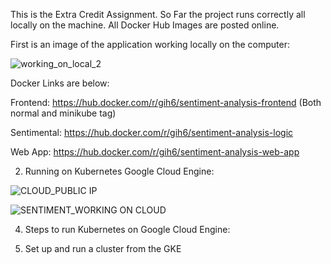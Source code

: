 
This is the Extra Credit Assignment. So Far the project runs correctly all locally on the machine. All Docker Hub Images are posted online.

First is an image of the application working locally on the computer:

![working_on_local_2](https://user-images.githubusercontent.com/54678622/137012921-e5dad229-3217-486f-852b-82b3fef5cb9a.PNG)

Docker Links are below: 

Frontend: https://hub.docker.com/r/gih6/sentiment-analysis-frontend (Both normal and minikube tag)

Sentimental: https://hub.docker.com/r/gih6/sentiment-analysis-logic 

Web App: https://hub.docker.com/r/gih6/sentiment-analysis-web-app 

2. Running on Kubernetes Google Cloud Engine:


![CLOUD_PUBLIC IP](https://user-images.githubusercontent.com/54678622/137013074-6a94414d-4ee3-4414-b48d-9436f73377a2.PNG)

 ![SENTIMENT_WORKING ON CLOUD](https://user-images.githubusercontent.com/54678622/137013239-b2bedf1d-b94e-4098-86cf-a79e2925587d.PNG)

4. Steps to run Kubernetes on Google Cloud Engine:

1. Set up and run a cluster from the GKE


